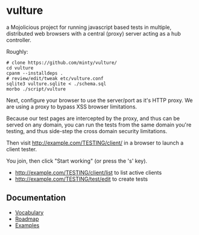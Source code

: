 vulture
=======

a Mojolicious project for running javascript based tests in multiple, 
distributed web browsers with a central (proxy) server acting as a hub
controller.

Roughly:

    # clone https://github.com/minty/vulture/
    cd vulture
    cpanm --installdeps .
    # review/edit/tweak etc/vulture.conf
    sqlite3 vulture.sqlite < ./schema.sql
    morbo ./script/vulture

Next, configure your browser to use the server/port as it's HTTP proxy.  We are
using a proxy to bypass XSS browser limitations.

Because our test pages are intercepted by the proxy, and thus can be served
on any domain, you can run the tests from the same domain you're testing, and
thus side-step the cross domain security limitations.

Then visit http://example.com/TESTING/client/ in a browser to launch a client tester.

You join, then click "Start working" (or press the 's' key).

* http://example.com/TESTING/client/list to list active clients
* http://example.com/TESTING/test/edit to create tests

## Documentation

* [Vocabulary](https://github.com/minty/vulture/wiki/Vocabulary)
* [Roadmap](https://github.com/minty/vulture/wiki/Roadmap)
* [Examples](https://github.com/minty/vulture/wiki/Example-admin-url-usage)